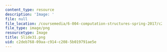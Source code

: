 ```yaml
---
content_type: resource
description: 'Image: '
file: null
file_location: /coursemedia/6-004-computation-structures-spring-2017/c2deb76809aac914c2085b019791ae5e_Slide31.png
file_type: image/png
resourcetype: Image
title: Slide31.png
uid: c2deb768-09aa-c914-c208-5b019791ae5e
---
```

